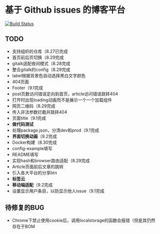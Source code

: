 # 基于 Github issues 的博客平台
[![Build Status](https://travis-ci.org/CoderMing/blogsue.svg?branch=master)](https://travis-ci.org/CoderMing/blogsue)

## TODO
- 支持组织的仓库（8.27已完成
- 首页前后页切换（8.29完成
- gitalk适配夜间模式（8.28完成
- 整合gitalk的config（8.29完成
- label根据背景色自动选择黑白文字颜色
- 404页面
- Footer（9.1完成
- post页数访问错误定向到首页，article访问错误跳转404
- 打开时出现loading动画而不是展示一个一个加载组件
- 网页二维码（8.29完成
- 传入非法参数拦截并跳转404
- 页面title（9.1完成
- **做代码测试**
- 处理package.json，分清dev和prod（9.1完成
- **界面切换动画**（9.2完成
- Docker构建（8.30完成
- config-example填写
- README填写
- 实现hash和browser路由适配（8.29完成
- Article页面前后文章的跳转
- 引入各大平台的分享btn
- **标签云**
- **移动端适配**（9.2完成
- 设置显示用户条目，以防显示他人issue（9.1完成

## 待修复的BUG
- Chrome下禁止使用cookie后，调用localstorage的函数会报错（但是其仍然存在于BOM